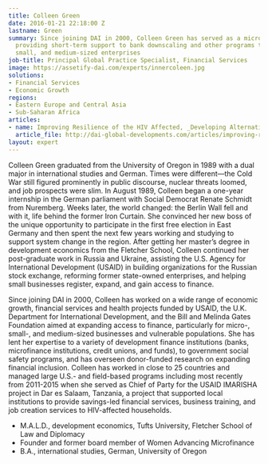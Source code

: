 ```yaml
---
title: Colleen Green
date: 2016-01-21 22:18:00 Z
lastname: Green
summary: Since joining DAI in 2000, Colleen Green has served as a microfinance specialist
  providing short-term support to bank downscaling and other programs to benefit micro,
  small, and medium-sized enterprises
job-title: Principal Global Practice Specialist, Financial Services
image: https://assetify-dai.com/experts/innercoleen.jpg
solutions:
- Financial Services
- Economic Growth
regions:
- Eastern Europe and Central Asia
- Sub-Saharan Africa
articles:
- name: Improving Resilience of the HIV Affected, _Developing Alternatives_
  article_file: http://dai-global-developments.com/articles/improving-resilience-of-the-hiv-affectede280a8/?utm_source=daidotcom
layout: expert
---
```


Colleen Green graduated from the University of Oregon in 1989 with a dual major in international studies and German. Times were different—the Cold War still figured prominently in public discourse, nuclear threats loomed, and job prospects were slim. In August 1989, Colleen began a one-year internship in the German parliament with Social Democrat Renate Schmidt from Nuremberg. Weeks later, the world changed: the Berlin Wall fell and with it, life behind the former Iron Curtain. She convinced her new boss of the unique opportunity to participate in the first free election in East Germany and then spent the next few years working and studying to support system change in the region. After getting her master’s degree in development economics from the Fletcher School, Colleen continued her post-graduate work in Russia and Ukraine, assisting the U.S. Agency for International Development (USAID) in building organizations for the Russian stock exchange, reforming former state-owned enterprises, and helping small businesses register, expand, and gain access to finance.

Since joining DAI in 2000, Colleen has worked on a wide range of economic growth, financial services and health projects funded by USAID, the U.K. Department for International Development, and the Bill and Melinda Gates Foundation aimed at expanding access to finance, particularly for micro-, small-, and medium-sized businesses and vulnerable populations. She has lent her expertise to a variety of development finance institutions (banks, microfinance institutions, credit unions, and funds), to government social safety programs, and has overseen donor-funded research on expanding financial inclusion. Colleen has worked in close to 25 countries and managed large U.S.- and field-based programs including most recently from 2011-2015 when she served as Chief of Party for the USAID IMARISHA project in Dar es Salaam, Tanzania, a project that supported local institutions to provide savings-led financial services, business training, and job creation services to HIV-affected households.  

* M.A.L.D., development economics, Tufts University, Fletcher School of Law and Diplomacy
* Founder and former board member of Women Advancing Microfinance
* B.A., international studies, German, University of Oregon
